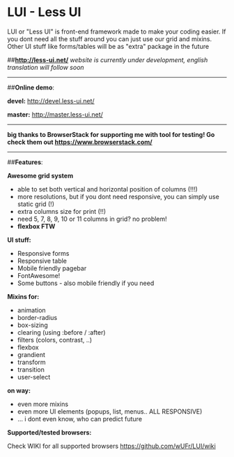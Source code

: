 # LUI - Less UI
LUI or "Less UI" is front-end framework made to make your coding easier. If you dont need all the stuff around you can just use our grid and mixins. Other UI stuff like forms/tables will be as "extra" package in the future



##**http://less-ui.net/**
*website is currently under development, english translation will follow soon*

---

##**Online demo**:

**devel:**
http://devel.less-ui.net/

**master:**
http://master.less-ui.net/

---


**big thanks to BrowserStack for supporting me with tool for testing! Go check them out https://www.browserstack.com/**

---

##**Features**:

**Awesome grid system**
- able to set both vertical and horizontal position of columns (!!!)
- more resolutions, but if you dont need responsive, you can simply use static grid (!)
- extra columns size for print (!!)
- need 5, 7, 8, 9, 10 or 11 columns in grid? no problem!
- **flexbox FTW**
 
**UI stuff:**
- Responsive forms
- Responsive table
- Mobile friendly pagebar
- FontAwesome!
- Some buttons - also mobile friendly if you need

**Mixins for:**
- animation
- border-radius
- box-sizing
- clearing (using :before / :after)
- filters (colors, contrast, ..)
- flexbox
- grandient
- transform
- transition
- user-select


**on way:**
- even more mixins
- even more UI elements (popups, list, menus.. ALL RESPONSIVE)
- ... i dont even know, who can predict future


**Supported/tested browsers:**

Check WIKI for all supported browsers https://github.com/wUFr/LUI/wiki

